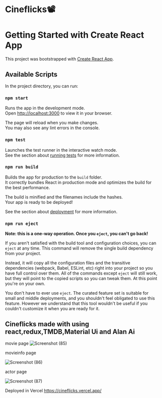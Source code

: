 
# Cineflicks📽️

# Getting Started with Create React App

This project was bootstrapped with [Create React App](https://github.com/facebook/create-react-app).

## Available Scripts

In the project directory, you can run:

### `npm start`

Runs the app in the development mode.\
Open [http://localhost:3000](http://localhost:3000) to view it in your browser.

The page will reload when you make changes.\
You may also see any lint errors in the console.

### `npm test`

Launches the test runner in the interactive watch mode.\
See the section about [running tests](https://facebook.github.io/create-react-app/docs/running-tests) for more information.

### `npm run build`

Builds the app for production to the `build` folder.\
It correctly bundles React in production mode and optimizes the build for the best performance.

The build is minified and the filenames include the hashes.\
Your app is ready to be deployed!

See the section about [deployment](https://facebook.github.io/create-react-app/docs/deployment) for more information.

### `npm run eject`

**Note: this is a one-way operation. Once you `eject`, you can't go back!**

If you aren't satisfied with the build tool and configuration choices, you can `eject` at any time. This command will remove the single build dependency from your project.

Instead, it will copy all the configuration files and the transitive dependencies (webpack, Babel, ESLint, etc) right into your project so you have full control over them. All of the commands except `eject` will still work, but they will point to the copied scripts so you can tweak them. At this point you're on your own.

You don't have to ever use `eject`. The curated feature set is suitable for small and middle deployments, and you shouldn't feel obligated to use this feature. However we understand that this tool wouldn't be useful if you couldn't customize it when you are ready for it.

## Cineflicks made with using react,redux,TMDB,Material Ui and Alan Ai

movie page 
![Screenshot (85)](https://user-images.githubusercontent.com/108626052/194656706-583fa181-dcf6-4686-8279-db68066aad3f.png)

movieinfo page

![Screenshot (86)](https://user-images.githubusercontent.com/108626052/194656820-54b0da66-0cbf-4865-baa9-732de7934758.png)

actor page


![Screenshot (87)](https://user-images.githubusercontent.com/108626052/194656891-29462dd4-350b-4410-87ef-49b60e435d8e.png)

Deployed in Vercel 
https://cineflicks.vercel.app/

